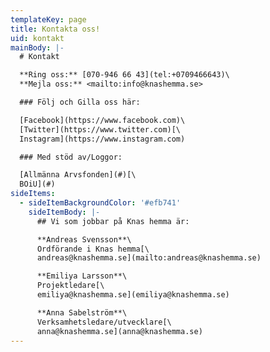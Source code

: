 ```yaml
---
templateKey: page
title: Kontakta oss!
uid: kontakt
mainBody: |-
  # Kontakt

  **Ring oss:** [070-946 66 43](tel:+0709466643)\
  **Mejla oss:** <mailto:info@knashemma.se>

  ### Följ och Gilla oss här:

  [Facebook](https://www.facebook.com)\
  [Twitter](https://www.twitter.com)[\
  Instagram](https://www.instagram.com)

  ### Med stöd av/Loggor:

  [Allmänna Arvsfonden](#)[\
  BOiU](#)
sideItems:
  - sideItemBackgroundColor: '#efb741'
    sideItemBody: |-
      ## Vi som jobbar på Knas hemma är:

      **Andreas Svensson**\
      Ordförande i Knas hemma[\
      andreas@knashemma.se](mailto:andreas@knashemma.se)

      **Emiliya Larsson**\
      Projektledare[\
      emiliya@knashemma.se](emiliya@knashemma.se)

      **Anna Sabelström**\
      Verksamhetsledare/utvecklare[\
      anna@knashemma.se](anna@knashemma.se)
---
```


